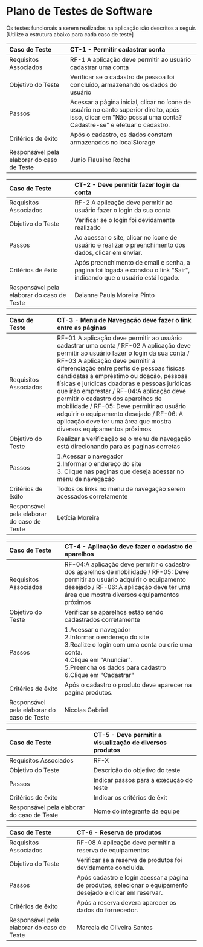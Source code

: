 # Plano de Testes de Software


Os testes funcionais a serem realizados na aplicação são descritos a seguir. [Utilize a estrutura abaixo para cada caso de teste]

|Caso de Teste    | CT-1 - Permitir cadastrar conta |
|:---|:---|
| Requisitos Associados | RF-1 A aplicação deve permitir ao usuário cadastrar uma conta  |
| Objetivo do Teste | Verificar se o cadastro de pessoa foi concluído, armazenando os dados do usuário |
| Passos | Acessar a página inicial, clicar no ícone de usuário no canto superior direito, após isso, clicar em "Não possui uma conta?Cadastre-se" e efetuar o cadastro. |
| Critérios de êxito | Após o cadastro, os dados constam armazenados no localStorage |
| Responsável pela elaborar do caso de Teste | Junio Flausino Rocha |


|Caso de Teste    | CT-2 - Deve permitir fazer login da conta |
|:---|:---|
| Requisitos Associados | RF-2 A aplicação deve permitir ao usuário fazer o login da sua conta |
| Objetivo do Teste | Verificar se o login foi devidamente realizado |
| Passos | Ao acessar o site, clicar no ícone de usuário e realizar o preenchimento dos dados, clicar em enviar. |
| Critérios de êxito | Após preenchimento de email e senha, a página foi logada e constou o link "Sair", indicando que o usuário está logado. |
| Responsável pela elaborar do caso de Teste | Daianne Paula Moreira Pinto |

 

|Caso de Teste    | CT-3 - Menu de Navegação deve fazer o link entre as páginas  |
|:---|:---|
| Requisitos Associados | RF-01 A aplicação deve permitir ao usuário cadastrar uma conta / RF-02 A aplicação deve permitir ao usuário fazer o login da sua conta / RF-03 A aplicação deve permitir a diferenciação entre perfis de pessoas físicas candidatas a empréstimo ou doação, pessoas físicas e jurídicas doadoras e pessoas jurídicas que irão emprestar / RF-04:A aplicação deve permitir o cadastro dos aparelhos de mobilidade / RF-05: Deve permitir ao usuário adquirir o equipamento desejado / RF-06: A aplicação deve ter uma área que mostra diversos equipamentos próximos|
| Objetivo do Teste | Realizar a verificação se o menu de navegação está direcionando para as paginas corretas |
| Passos |1.Acessar o navegador<br>2.Informar o endereço do site<br>3. Clique nas paginas que deseja acessar no menu de navegação  |
| Critérios de êxito | Todos os links no menu de navegação serem acessados corretamente |
| Responsável pela elaborar do caso de Teste | Letícia Moreira |

 

|Caso de Teste    | CT-4 - Aplicação deve fazer o cadastro de aparelhos |
|:---|:---|
| Requisitos Associados | RF-04:A aplicação deve permitir o cadastro dos aparelhos de mobilidade / RF-05: Deve permitir ao usuário adquirir o equipamento desejado / RF-06: A aplicação deve ter uma área que mostra diversos equipamentos próximos |
| Objetivo do Teste | Verificar se aparelhos estão sendo cadastrados corretamente |
| Passos | 1.Acessar o navegador<br>2.Informar o endereço do site<br>3.Realize o login com uma conta ou crie uma conta.<br>4.Clique em "Anunciar".<br>5.Preencha os dados para cadastro<br>6.Clique em "Cadastrar" |
| Critérios de êxito | Após o cadastro o produto deve aparecer na pagina produtos.  |
| Responsável pela elaborar do caso de Teste | Nicolas Gabriel |
 


|Caso de Teste    | CT-5 - Deve permitir a visualização de diversos produtos |
|:---|:---|
| Requisitos Associados | RF-X |
| Objetivo do Teste | Descrição do objetivo do teste |
| Passos | Indicar passos para a execução do teste |
| Critérios de êxito | Indicar os critérios de êxit  |
| Responsável pela elaborar do caso de Teste | Nome do integrante da equipe |



|Caso de Teste    | CT-6 - Reserva de produtos |
|:---|:---|
| Requisitos Associados | RF-08 A aplicação deve permitir a reserva de equipamentos |
| Objetivo do Teste | Verificar se a reserva de produtos foi devidamente concluida. |
| Passos | Após cadastro e login acessar a página de produtos, selecionar o equipamento desejado e clicar em reservar.|
| Critérios de êxito |  Após a reserva devera aparecer os dados do fornecedor.|
| Responsável pela elaborar do caso de Teste | Marcela de Oliveira Santos |
 
 
